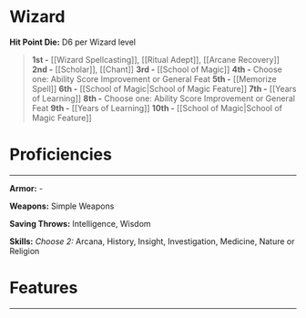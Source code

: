 # Wizard

**Hit Point Die:** D6 per Wizard level

> **1st -** [[Wizard Spellcasting]], [[Ritual Adept]], [[Arcane Recovery]]
> **2nd -** [[Scholar]], [[Chant]]
> **3rd -** [[School of Magic]]
> **4th -** Choose one: Ability Score Improvement or General Feat
> **5th -** [[Memorize Spell]]
> **6th -** [[School of Magic|School of Magic Feature]]
> **7th -** [[Years of Learning]]
> **8th -** Choose one: Ability Score Improvement or General Feat
> **9th -** [[Years of Learning]]
> **10th -** [[School of Magic|School of Magic Feature]]
# Proficiencies
---
**Armor:** -

**Weapons:** Simple Weapons

**Saving Throws:** Intelligence, Wisdom

**Skills:** _Choose 2:_ Arcana, History, Insight, Investigation, Medicine, Nature or Religion
# Features
---
